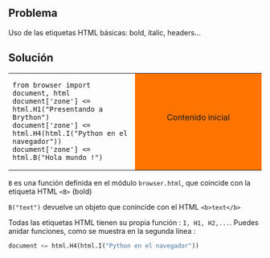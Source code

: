 Problema
--------

Uso de las etiquetas HTML b&aacute;sicas: bold, italic, headers...


Soluci&oacute;n
--------


<table width="100%">
<tr>
<td style="width:50%;">

```exec
from browser import document, html
document['zone'] <= html.H1("Presentando a Brython")
document['zone'] <= html.H4(html.I("Python en el navegador"))
document['zone'] <= html.B("Hola mundo !")
```
</td>
<td id="zone" style="background-color:#FF7400;text-align:center;">Contenido 
inicial<p>
</td>
</tr>
</table>

`B` es una función definida en el módulo `browser.html`, que coincide con la 
etiqueta HTML `<B>` (bold)

`B("text")` devuelve un objeto que conincide con el HTML `<b>text</b>`

Todas las etiquetas HTML tienen su propia función : `I, H1, H2,...`. Puedes 
anidar funciones, como se muestra en la segunda línea :

```python
document <= html.H4(html.I("Python en el navegador"))
```
